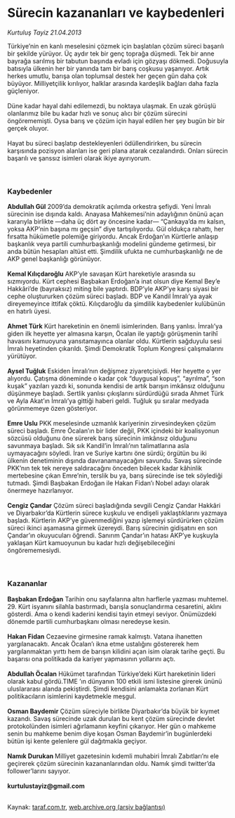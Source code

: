 # Sürecin kazananları ve kaybedenleri

*Kurtuluş Tayiz 21.04.2013*

<div class="yazi"><p>Türkiye’nin en kanlı meselesini çözmek için başlatılan çözüm süreci başarılı bir şekilde yürüyor. Üç aydır tek bir genç toprağa düşmedi. Tek bir anne bayrağa sarılmış bir tabutun başında evladı için gözyaşı dökmedi. Doğusuyla batısıyla ülkenin her bir yanında tam bir barış coşkusu yaşanıyor. Artık herkes umutlu, barışa olan toplumsal destek her geçen gün daha çok büyüyor. Milliyetçilik kırılıyor, halklar arasında kardeşlik bağları daha fazla güçleniyor.<br/><br/>Düne kadar hayal dahi edilemezdi, bu noktaya ulaşmak. En uzak görüşlü olanlarımız bile bu kadar hızlı ve sonuç alıcı bir çözüm sürecini öngörememişti. Oysa barış ve çözüm için hayal edilen her şey bugün bir bir gerçek oluyor.<br/><br/>Hayat bu süreci başlatıp destekleyenleri ödüllendirirken, bu sürecin karşısında pozisyon alanları ise geri plana atarak cezalandırdı. Onları sürecin başarılı ve şanssız isimleri olarak ikiye ayırıyorum.<br/><br/><br/></p>
<h3>Kaybedenler</h3>
<p><strong>Abdullah Gül</strong> 2009’da demokratik açılımda orkestra şefiydi. Yeni İmralı sürecinin ise dışında kaldı. Anayasa Mahkemesi’nin adaylığının önünü açan kararıyla birlikte —daha üç dört ay öncesine kadar— “Çankaya’da mı kalsın, yoksa AKP’nin başına mı geçsin” diye tartışılıyordu. Gül oldukça rahattı, her fırsatta hükümetle polemiğe giriyordu. Ancak Erdoğan’ın Kürtlerle anlaşıp başkanlık veya partili cumhurbaşkanlığı modelini gündeme getirmesi, bir anda bütün hesapları altüst etti. Şimdilik ufukta ne cumhurbaşkanlığı ne de AKP genel başkanlığı görünüyor.<br/><br/><strong>Kemal Kılıçdaroğlu</strong> AKP’yle savaşan Kürt hareketiyle arasında su sızmıyordu. Kürt cephesi Başbakan Erdoğan’a inat olsun diye Kemal Bey’e Hakkâri’de (bayraksız) miting bile yaptırdı. BDP’yle AKP’ye karşı siyasi bir cephe oluştururken çözüm süreci başladı. BDP ve Kandil İmralı’ya ayak direyemeyince ittifak çöktü. Kılıçdaroğlu da şimdilik kaybedenler kulübünün en hatırlı üyesi.<br/><br/><strong>Ahmet Türk</strong> Kürt hareketinin en önemli isimlerinden. Barış yanlısı. İmralı’ya giden ilk heyette yer almasına karşın, Öcalan ile yaptığı görüşmenin tarihî havasını kamuoyuna yansıtamayınca olanlar oldu. Kürtlerin sağduyulu sesi İmralı heyetinden çıkarıldı. Şimdi Demokratik Toplum Kongresi çalışmalarını yürütüyor.<br/><br/><strong>Aysel Tuğluk</strong> Eskiden İmralı’nın değişmez ziyaretçisiydi. Her heyette o yer alıyordu. Çatışma döneminde o kadar çok “duygusal kopuş”, “ayrılma”, “son kuşak” yazıları yazdı ki, sonunda kendisi de artık barışın imkânsız olduğunu düşünmeye başladı. Sertlik yanlısı çıkışlarını sürdürdüğü sırada Ahmet Türk ve Ayla Akat’ın İmralı’ya gittiği haberi geldi. Tuğluk şu sıralar medyada görünmemeye özen gösteriyor.<br/><br/><strong>Emre Uslu</strong> PKK meselesinde uzmanlık kariyerinin zirvesindeyken çözüm süreci başladı. Emre Öcalan’ın bir lider değil, PKK içindeki bir koalisyonun sözcüsü olduğunu öne sürerek barış sürecinin imkânsız olduğunu savunmaya başladı. Sık sık Kandil’in İmralı’nın talimatlarına asla uymayacağını söyledi. İran ve Suriye kartını öne sürdü; örgütün bu iki ülkenin denetiminin dışında davranamayacağını savundu. Savaş sürecinde PKK’nın tek tek nereye saldıracağını önceden bilecek kadar kâhinlik mertebesine çıkan Emre’nin, terslik bu ya, barış sürecinde ise tek söylediği tutmadı. Şimdi Başbakan Erdoğan ile Hakan Fidan’ı Nobel adayı olarak önermeye hazırlanıyor.<br/><br/><strong>Cengiz Çandar</strong> Çözüm süreci başladığında sevgili Cengiz Çandar Hakkâri ve Diyarbakır’da Kürtlerin sürece kuşkulu ve endişeli yaklaştıklarını yazmaya başladı. Kürtlerin AKP’ye güvenmediğini yazıp işlemeyi sürdürürken çözüm süreci ikinci aşamasına girmek üzereydi. Barış sürecinin gidişatını en son Çandar’ın okuyucuları öğrendi. Sanırım Çandar’ın hatası AKP’ye kuşkuyla yaklaşan Kürt kamuoyunun bu kadar hızlı değişebileceğini öngörememesiydi.<br/><br/><br/></p>
<h3>Kazananlar<br/></h3>
<p><strong>Başbakan Erdoğan</strong> Tarihin onu sayfalarına altın harflerle yazması muhtemel. 29. Kürt isyanını silahla bastırmadı, barışla sonuçlandırma cesaretini, aklını gösterdi. Ama o kendi kaderini kendisi tayin etmeyi seviyor. Önümüzdeki dönemde partili cumhurbaşkanı olması neredeyse kesin.<br/><br/><strong>Hakan Fidan</strong> Cezaevine girmesine ramak kalmıştı. Vatana ihanetten yargılanacaktı. Ancak Öcalan’ı ikna etme ustalığını göstererek hem yargılanmaktan yırttı hem de barışın kilidini açan isim olarak tarihe geçti. Bu başarısı ona politikada da kariyer yapmasının yollarını açtı.<br/><br/><strong>Abdullah Öcalan</strong> Hükümet tarafından Türkiye’deki Kürt hareketinin lideri olarak kabul gördü.TIME ’ın dünyanın 100 etkili ismi listesine girerek ününü uluslararası alanda pekiştirdi. Şimdi kendisini anlamakta zorlanan Kürt politikacıların isimlerini kaydetmekle meşgul.<br/><br/><strong>Osman Baydemir</strong> Çözüm süreciyle birlikte Diyarbakır’da büyük bir kıymet kazandı. Savaş sürecinde uzak durulan bu kent çözüm sürecinde devlet protokolünden isimleri ağırlamanın keyfini çıkarıyor. Her gün o mahkeme senin bu mahkeme benim diye koşan Osman Baydemir’in bugünlerdeki bütün işi kente gelenlere gül dağıtmakla geçiyor.<br/><br/><strong>Namık Durukan </strong>Milliyet gazetesinin kıdemli muhabiri İmralı Zabıtları’nı ele geçirerek çözüm sürecinin kazananlarından oldu. Namık şimdi twitter’da follower’larını sayıyor.<br/><br/><strong>kurtulustayiz@gmail.com<br/></strong><br/></p>
</div>

Kaynak: [taraf.com.tr](http://www.taraf.com.tr/kurtulus-tayiz/makale-surecin-kazananlari-ve-kaybedenleri.htm), [web.archive.org (arşiv bağlantısı)](http://web.archive.org/web/20131107155407/http://www.taraf.com.tr/kurtulus-tayiz/makale-surecin-kazananlari-ve-kaybedenleri.htm)
